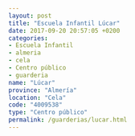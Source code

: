 ```yaml
---
layout: post
title: "Escuela Infantil Lúcar"
date: 2017-09-20 20:57:05 +0200
categories:
- Escuela Infantil
- almeria
- cela
- Centro público
- guarderia
name: "Lúcar"
province: "Almería"
location: "Cela"
code: "4009538"
type: "Centro público"
permalink: /guarderias/lucar.html
---
```

